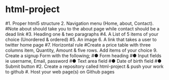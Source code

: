 # html-project
#1. Proper html5 structure 2. Navigation menu (Home, about, Contact).
#Note about should take you to the about page while contact should be a dead link
#3. Heading one & two paragraphs 
#4. A List of 5 items of your choice (Unordered & ordered)
#5. An image 6. A link that takes a user to twitter home page
#7. Horizontal rule
#Create a price table with three columns item, Quantity, Amount & five rows. Add items of your choice 9. Create a signup Form with the following; 
#● Form heading 
#● Input fields ie username, Email, password 
#● Text area field
#● Date of birth field 
#● Submit button 
#2. Create a repository called html-project & push your work to github 
#. Host your web page(s) on Github pages
